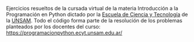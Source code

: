 Ejercicios resueltos de la cursada virtual de la materia Introducción a la Programación en Python dictado por la [Escuela de Ciencia y Tecnología](http://www.unsam.edu.ar/escuelas/ciencia/) de la [UNSAM](https://www.unsam.edu.ar/).
Todo el código forma parte de la resolución de los problemas planteados por los docentes del curso: https://programacionpython.ecyt.unsam.edu.ar/
